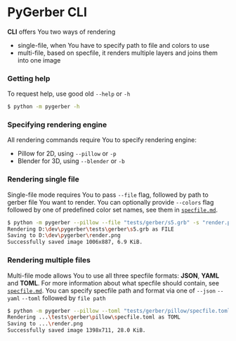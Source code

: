 # PyGerber CLI

**CLI** offers You two ways of rendering

-   single-file, when You have to specify path to file and colors to use
-   multi-file, based on specfile, it renders multiple layers and joins them into one image



### Getting help

To request help, use good old `--help` or `-h`

```bash
$ python -m pygerber -h
```
### Specifying rendering engine
All rendering commands require You to specify rendering engine:
- Pillow for 2D, using `--pillow` or `-p`
- Blender for 3D, using `--blender` or `-b`

### Rendering single file
Single-file mode requires You to pass `--file` flag, followed by path to gerber file You want to render. You can optionally provide `--colors` flag followed by one of predefined color set names, see them in [`specfile.md`](https://github.com/Argmaster/pygerber/blob/main/examples/specfile.md).
```bash
$ python -m pygerber --pillow --file "tests/gerber/s5.grb" -s "render.png"
Rendering D:\dev\pygerber\tests\gerber\s5.grb as FILE
Saving to D:\dev\pygerber\render.png
Successfully saved image 1006x887, 6.9 KiB.
```


### Rendering multiple files

Multi-file mode allows You to use all three specfile formats: **JSON**, **YAML** and **TOML**. For more information about what specfile should contain, see [`specfile.md`](https://github.com/Argmaster/pygerber/blob/main/examples/specfile.md). You can specify specfile path and format via one of `--json` `--yaml` `--toml` followed by `file path`

```bash
$ python -m pygerber --pillow --toml "tests/gerber/pillow/specfile.toml" -s "render.png"
Rendering ...\tests\gerber\pillow\specfile.toml as TOML
Saving to ...\render.png
Successfully saved image 1398x711, 28.0 KiB.
```
